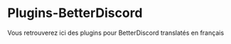 # Plugins-BetterDiscord
 Vous retrouverez ici des plugins pour BetterDiscord translatés en français

